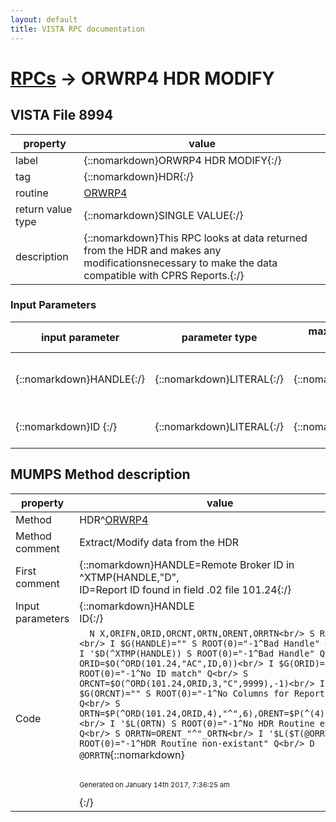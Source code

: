 ```yaml
---
layout: default
title: VISTA RPC documentation
---
```




# [RPCs](TableOfContent.md) &#8594; ORWRP4 HDR MODIFY 


 ## VISTA File 8994 


 property | value 
--- | --- 
 label | {::nomarkdown}ORWRP4 HDR MODIFY{:/}
 tag | {::nomarkdown}HDR{:/}
 routine | [ORWRP4](http://code.osehra.org/dox/Routine_ORWRP4_source.html)
 return value type | {::nomarkdown}SINGLE VALUE{:/}
 description | {::nomarkdown}This RPC looks at data returned from the HDR and makes any modificationsnecessary to make the data compatible with CPRS Reports.{:/}

### Input Parameters

| input parameter | parameter type | maximum data length | required | description | 
| --- | --- | --- | --- | --- | 
| {::nomarkdown}HANDLE{:/} | {::nomarkdown}LITERAL{:/} | {::nomarkdown}30{:/} | {::nomarkdown}true{:/} | {::nomarkdown}Remote Broker ID needed to find data in ^XTMP(HANDLE,\D\,{:/} | 
| {::nomarkdown}ID {:/} | {::nomarkdown}LITERAL{:/} | {::nomarkdown}30{:/} | {::nomarkdown}true{:/} | {::nomarkdown}Report ID found in field .02 of file 101.24{:/} | 


## MUMPS Method description

 property | value 
 --- | --- 
 Method | HDR^[ORWRP4](http://code.osehra.org/dox/Routine_ORWRP4_source.html)
 Method comment | Extract/Modify data from the HDR
 First comment | {::nomarkdown}HANDLE=Remote Broker ID in ^XTMP(HANDLE,"D",<br/>ID=Report ID found in field .02 file 101.24{:/}
 Input parameters | {::nomarkdown}HANDLE<br/>ID{:/}
 Code | ```  N X,ORIFN,ORID,ORCNT,ORTN,ORENT,ORRTN<br/> S ROOT=""<br/> I $G(HANDLE)="" S ROOT(0)="-1^Bad Handle" Q<br/> I '$D(^XTMP(HANDLE)) S ROOT(0)="-1^Bad Handle" Q<br/> S ORID=$O(^ORD(101.24,"AC",ID,0))<br/> I $G(ORID)="" S ROOT(0)="-1^No ID match" Q<br/> S ORCNT=$O(^ORD(101.24,ORID,3,"C",9999),-1)<br/> I $G(ORCNT)="" S ROOT(0)="-1^No Columns for Report" Q<br/> S ORTN=$P(^ORD(101.24,ORID,4),"^",6),ORENT=$P(^(4),"^",7)<br/> I '$L(ORTN) S ROOT(0)="-1^No HDR Routine exists" Q<br/> S ORRTN=ORENT_"^"_ORTN<br/> I '$L($T(@ORRTN)) S ROOT(0)="-1^HDR Routine non-existant" Q<br/> D @ORRTN```{::nomarkdown} <br/><br/><p style="font-size: 11px">Generated on January 14th 2017, 7:36:25 am</p>{:/}